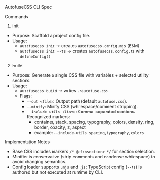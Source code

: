 AutofuseCSS CLI Spec

Commands

01. init
- Purpose: Scaffold a project config file.
- Usage:
  - `autofusecss init` → creates `autofusecss.config.mjs` (ESM)
  - `autofusecss init --ts` → creates `autofusecss.config.ts` with `defineConfig()`

02. build
- Purpose: Generate a single CSS file with variables + selected utility sections.
- Usage:
  - `autofusecss build` → writes `./autofuse.css`
  - Flags:
    - `--out <file>`: Output path (default `autofuse.css`).
    - `--minify`: Minify CSS (whitespace/comment stripping).
    - `--include-utils <list>`: Comma-separated sections. Recognized markers:
      - container, stack, spacing, typography, colors, density, ring, border, opacity, z, aspect
      - example: `--include-utils spacing,typography,colors`

Implementation Notes
- Base CSS includes markers `/* @af:<section> */` for section selection.
- Minifier is conservative (strip comments and condense whitespace) to avoid changing semantics.
- Config loader supports `.mjs` and `.js`; TypeScript config (`--ts`) is authored but not executed at runtime by CLI.


